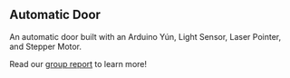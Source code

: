 ## Automatic Door

An automatic door built with an Arduino Yún, Light Sensor, Laser Pointer, and Stepper Motor. 

Read our [group report](https://github.com/cbyrneatu/internet-of-things-project/blob/main/Internet%20of%20Things%20-%20Group%20Report.docx) to learn more!
